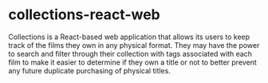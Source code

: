 # collections-react-web
Collections is a React-based web application that allows its users to keep track of the films they own in any physical format. They may have the power to search and filter through their collection with tags associated with each film to make it easier to determine if they own a title or not to better prevent any future duplicate purchasing of physical titles.
